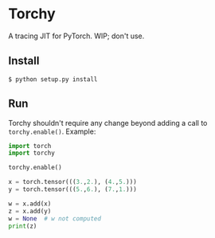 Torchy
======

A tracing JIT for PyTorch.
WIP; don't use.


Install
-------
```
$ python setup.py install
```


Run
---
Torchy shouldn't require any change beyond adding a call to `torchy.enable()`.
Example:

```python
import torch
import torchy

torchy.enable()

x = torch.tensor(((3.,2.), (4.,5.)))
y = torch.tensor(((5.,6.), (7.,1.)))

w = x.add(x)
z = x.add(y)
w = None  # w not computed
print(z)
```
